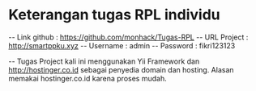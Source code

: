 # Keterangan tugas RPL individu
-- Link github : https://github.com/monhack/Tugas-RPL
-- URL Project : http://smartppku.xyz
-- Username : admin
-- Password : fikri123123

-- Tugas Project kali ini menggunakan Yii Framework dan http://hostinger.co.id sebagai penyedia domain dan hosting. Alasan memakai hostinger.co.id karena proses mudah.
